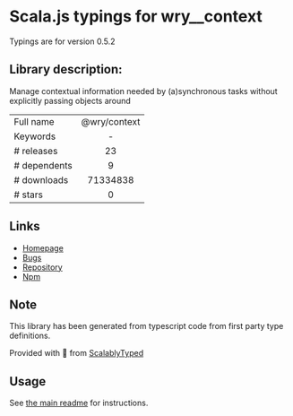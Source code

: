 
# Scala.js typings for wry__context

Typings are for version 0.5.2

## Library description:
Manage contextual information needed by (a)synchronous tasks without explicitly passing objects around

|                    |                 |
| ------------------ | :-------------: |
| Full name          | @wry/context |
| Keywords           | - |
| # releases         | 23 |
| # dependents       | 9 |
| # downloads        | 71334838 |
| # stars            | 0 |

## Links
- [Homepage](https://github.com/benjamn/wryware)
- [Bugs](https://github.com/benjamn/wryware/issues)
- [Repository](https://github.com/benjamn/wryware)
- [Npm](https://www.npmjs.com/package/%40wry%2Fcontext)
    


## Note
This library has been generated from typescript code from first party type definitions.

Provided with :purple_heart: from [ScalablyTyped](https://github.com/oyvindberg/ScalablyTyped)

## Usage
See [the main readme](../../readme.md) for instructions.



